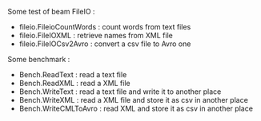 Some test of beam FileIO :
- fileio.FileioCountWords : count words from text files
- fileio.FileIOXML : retrieve names from XML file
- fileio.FileIOCsv2Avro : convert a csv file to Avro one

Some benchmark :
- Bench.ReadText : read a text file
- Bench.ReadXML : read a XML file
- Bench.WriteText : read a text file and write it to another place
- Bench.WriteXML : read a XML file and store it as csv in another place
- Bench.WriteCMLToAvro : read XML and store it as csv in another place
